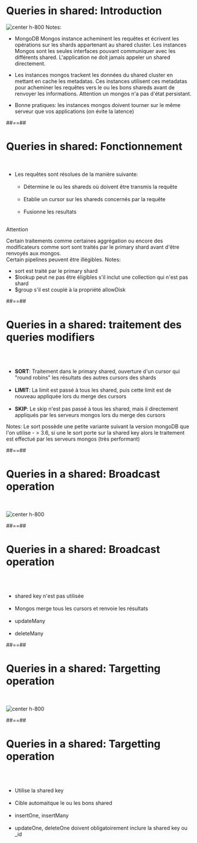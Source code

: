<!-- .slide: class="sfeir-basic-slide" -->
# Queries in shared: Introduction 
![center h-800](assets/images/school/shareding/shards-queries.svg)
Notes:
- MongoDB Mongos instance acheminent les requêtes et écrivent les opérations sur les shards appartenant au shared cluster.
Les instances Mongos sont les seules interfaces pouvant communiquer avec les différents shared. L'application ne doit jamais appeler 
un shared directement.

- Les instances mongos trackent les données du shared cluster en mettant en cache les metadatas. Ces instances utilisent ces metadatas
pour acheminer les requêtes vers le ou les bons shareds avant de renvoyer les informations.
Attention un mongos n'a pas d'état persistant.

- Bonne pratiques: les instances mongos doivent tourner sur le même serveur que vos applications (on évite la latence)

##==##

<!-- .slide -->
# Queries in shared: Fonctionnement
<br>

- Les requêtes sont résolues de la manière suivante:<br><br>
    - Détermine le ou les shareds où doivent être transmis la requête<br><br>
    - Etablie un cursor sur les shareds concernés par la requête<br><br>
    - Fusionne les resultats<br><br>

Attention
<!-- .element: class="bold important" -->
Certain traitements comme certaines aggrégation ou encore des modificateurs comme sort sont traités par le primary shard avant d'être renvoyés aux mongos.<br>
Certain pipelines peuvent être illégibles.
Notes:
- sort est traité par le primary shard
- $lookup peut ne pas être éligibles s'il inclut une collection qui n'est pas shard
- $group s'il est couplé à la propriété allowDisk

##==##

<!-- .slide: class="sfeir-basic-slide" -->
# Queries in a shared: traitement des queries modifiers
<br><br>

- <b>SORT</b>: Traitement dans le primary shared, ouverture d'un cursor qui "round robins" les résultats des autres cursors des shards<br><br>
- <b>LIMIT</b>: La limit est passé à tous les shared, puis cette limit est de nouveau appliquée lors du merge des cursors<br><br>
- <b>SKIP</b>: Le skip n'est pas passé à tous les shared, mais il directement appliqués par les serveurs mongos lors du merge des cursors
</ul>
Notes:
Le sort possède une petite variante suivant la version mongoDB que l'on utilise
- > 3.6, si une le sort porte sur la shared key alors le traitement est effectué par les serveurs mongos (très performant)
 
##==##

<!-- .slide -->
# Queries in a shared: Broadcast operation
<br>

![center h-800](assets/images/school/shareding/shards-queries.svg)


##==##

<!-- .slide: class="sfeir-basic-slide" -->
# Queries in a shared: Broadcast operation
<br><br>

- shared key n'est pas utilisée <br><br>
- Mongos merge tous les cursors et renvoie les résultats<br><br>
- updateMany<br><br>
- deleteMany

##==##

<!-- .slide -->
# Queries in a shared: Targetting operation
<br>

![center h-800](assets/images/school/shareding/shared-queries-targeting.svg)

##==##

<!-- .slide -->
# Queries in a shared: Targetting operation
<br><br>

- Utilise la shared key <br><br>
- Cible automaitque le ou les bons shared <br><br>
- insertOne, insertMany <br><br>
- updateOne, deleteOne doivent obligatoirement inclure la shared key ou _id <br><br> 
 
